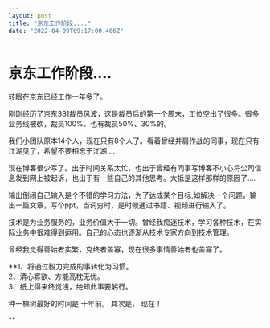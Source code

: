 ```yaml
---
layout: post
title: "京东工作阶段...."
date: "2022-04-09T09:17:00.466Z"
---
```

京东工作阶段....
==========

转眼在京东已经工作一年多了。

刚刚经历了京东331裁员风波，这是裁员后的第一个周末，工位空出了很多。很多业务线被砍，裁员100%、也有裁员50%、30%的。

我们小团队原本14个人，现在只有8个人了。看着曾经并肩作战的同事，现在只有江湖见了，希望不要相忘于江湖....

现在博客很少写了。出于时间关系太忙，也出于曾经有同事写博客不小心将公司信息发到网上被起诉，也出于有一些自己的其他思考。大抵是这样那样的原因了....

输出倒闭自己输入是个不错的学习方法，为了达成某个目标,如解决一个问题，输出一篇文章，写个ppt，当词穷时，是时候通过书籍、视频进行输入了。

技术是为业务服务的，业务价值大于一切。曾经我痴迷技术，学习各种技术，在实际业务中很难得到运用。自己的心态也逐渐从技术专家方向到技术管理。

曾经我觉得善始者实繁，克终者盖寡，现在很多事情善始者也盖寡了。

**1、将通过毅力完成的事转化为习惯。  
2、清心寡欲、方能高枕无忧。  
3、纸上得来终觉浅，绝知此事要躬行。  

种一棵树最好的时间是 十年前。 其次是， 现在！

**